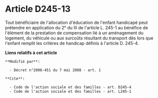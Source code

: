 # Article D245-13

Tout bénéficiaire de l'allocation d'éducation de l'enfant handicapé peut prétendre en application du 2° du III de l'article
L. 245-1 au bénéfice de l'élément de la prestation de compensation lié à un aménagement du logement, du véhicule ou aux
surcoûts résultant du transport dès lors que l'enfant remplit les critères de handicap définis à l'article D. 245-4.

**Liens relatifs à cet article**

	**Modifié par**:

	  - Décret n°2008-451 du 7 mai 2008 - art. 1

	**Cite**:

	  - Code de l'action sociale et des familles - art. D245-4
	  - Code de l'action sociale et des familles - art. L245-1
